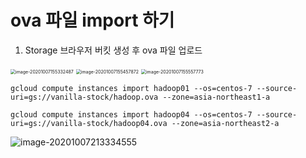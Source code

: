 # ova 파일 import 하기



1. Storage 브라우저 버킷 생성 후 ova 파일 업로드

<img src="https://tva1.sinaimg.cn/large/007S8ZIlgy1gjgrwpn9tfj30ms0e4ab5.jpg" alt="image-20201007155332487" style="zoom:50%;" /> 

<img src="https://tva1.sinaimg.cn/large/007S8ZIlgy1gjgry5ml8ij32d20cgn08.jpg" alt="image-20201007155457872" style="zoom:50%;" />

<img src="https://tva1.sinaimg.cn/large/007S8ZIlgy1gjgrz76h3dj32d20owted.jpg" alt="image-20201007155557773" style="zoom:50%;" />







```
gcloud compute instances import hadoop01 --os=centos-7 --source-uri=gs://vanilla-stock/hadoop.ova --zone=asia-northeast1-a
```

```
gcloud compute instances import hadoop04 --os=centos-7 --source-uri=gs://vanilla-stock/hadoop04.ova --zone=asia-northeast2-a
```

![image-20201007213334555](https://tva1.sinaimg.cn/large/007S8ZIlgy1gjh1qhf6mxj32d20owq8h.jpg)





